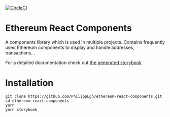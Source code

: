 [![CircleCI](https://circleci.com/gh/PhilippLgh/ethereum-react-components.svg?style=shield)](https://circleci.com/gh/PhilippLgh/ethereum-react-components)

# Ethereum React Components
A components library which is used in multiple projects.
Contains frequently used Ethereum components to display and handle addresses, transactions...

For a detailed documentation check out [the generated storybook](https://philipplgh.github.io/ethereum-react-components/docs)


# Installation
```
git clone https://github.com/PhilippLgh/ethereum-react-components.git
cd ethereum-react-components
yarn
yarn storybook
```
